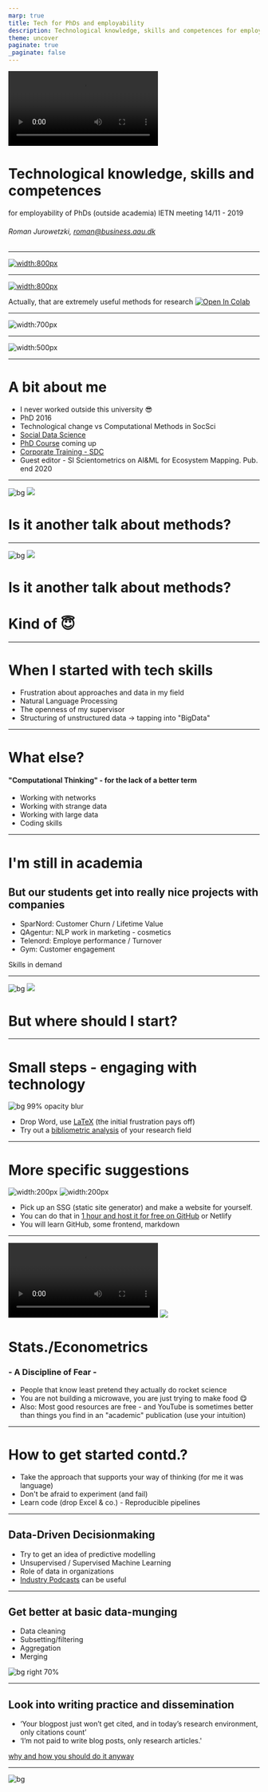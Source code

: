```yaml
---
marp: true
title: Tech for PhDs and employability
description: Technological knowledge, skills and competences for employability of PhDs 
theme: uncover
paginate: true
_paginate: false
---
```

![bg](./assets/vid_girl.mp4)

# <!--fit--> Technological knowledge, skills and competences
for employability of PhDs 
(outside academia)
IETN meeting 14/11 - 2019 

###### Roman Jurowetzki, roman@business.aau.dk
---
[![width:800px](https://pbs.twimg.com/media/EJReKZgXUAASUPt?format=jpg&name=large)](http://faketrump.ai)


---

[![width:800px](https://pbs.twimg.com/media/EJReKZgXUAASUPt?format=jpg&name=large)](http://faketrump.ai)

Actually, that are extremely useful methods for research
[![Open In Colab](https://colab.research.google.com/assets/colab-badge.svg)](https://colab.research.google.com/github/SDS-AAU/M3-2019/blob/master/notebooks/Job_descrition_to_skills_multi_label_prediction_fun.ipynb#&offline=true&sandboxMode=true)

---

![width:700px](./assets/cluster.jpg)

---

![width:500px](./assets/pairplot.jpg)

---
# A bit about me
- I never worked outside this university :sunglasses:
- PhD 2016
- Technological change vs Computational Methods in SocSci
- [Social Data Science](https://sds.aau.dk)
- [PhD Course](https://caldiss-aau.github.io/sdsphd19/) coming up
- [Corporate Training - SDC](https://kina.um.dk/en/the-trade-council/innovation-center/iblog/newsdisplaypage/?newsID=2802FA46-4A4F-4D43-9601-1C12CB8EC3A7)
- Guest editor - SI Scientometrics on AI&ML for Ecosystem Mapping. Pub. end 2020
---
![bg](#123)
![](#fff)
# <!--fit--> Is it another talk about methods?
---
![bg](#123)
![](#fff)
# <!--fit--> Is it another talk about methods?
# <!--fit--> Kind of :innocent:

---
# When I started with tech skills

- Frustration about approaches and data in my field
- Natural Language Processing
- The openness of my supervisor
- Structuring of unstructured data $\rightarrow$ tapping into "BigData"

---
# What else? 
#### "Computational Thinking" - for the lack of a better term

- Working with networks
- Working with strange data
- Working with large data
- Coding skills

---
# I'm still in academia
## But our students get into really nice projects with companies

- SparNord: Customer Churn / Lifetime Value
- QAgentur: NLP work in marketing - cosmetics
- Telenord: Employe performance / Turnover
- Gym: Customer engagement

Skills in demand

---
![bg](#123)
![](#fff)
# <!--fit--> But where should I start?

---
# Small steps - engaging with technology

![bg 99% opacity blur](https://www.vosviewer.com/media/images/content/f8c91372ecf0176183cc1f2591ccd889_large.png)

- Drop Word, use [LaTeX](https://www.overleaf.com/) (the initial frustration pays off)
- Try out a [bibliometric analysis](https://www.vosviewer.com/) of your research field 

---

# More specific suggestions

![width:200px](https://d33wubrfki0l68.cloudfront.net/c38c7334cc3f23585738e40334284fddcaf03d5e/2e17c/images/hugo-logo-wide.svg)   ![width:200px](https://github.githubassets.com/images/modules/logos_page/GitHub-Logo.png)

- Pick up an SSG (static site generator) and make a website for yourself.
- You can do that in [1 hour and host it for free on GitHub](https://inside.getambassador.com/creating-and-deploying-your-first-hugo-site-to-github-pages-1e1f496cf88d) or Netlify
- You will learn GitHub, some frontend, markdown

---
![bg](./assets/kitchen.mp4)
![](#fff)
# Stats./Econometrics 
### - A Discipline of Fear -
- People that know least pretend they actually do rocket science
- You are not building a microwave, you are just trying to make food :yum:
- Also: Most good resources are free - and YouTube is sometimes better than things you find in an "academic" publication (use your intuition)

---

# How to get started contd.?
- Take the approach that supports your way of thinking (for me it was language)
- Don't be afraid to experiment (and fail)
- Learn code (drop Excel & co.) - Reproducible pipelines

---

## Data-Driven Decisionmaking

- Try to get an idea of predictive modelling
- Unsupervised / Supervised Machine Learning
- Role of data in organizations
- [Industry Podcasts](https://twimlai.com/) can be useful

---

## Get better at basic data-munging
- Data cleaning
- Subsetting/filtering
- Aggregation
- Merging

![bg right 70%](https://plsadaptive.s3.amazonaws.com/eco/images/partners/ts3UvGtToTrNIBUrMxlTTTx5l2u58oRvGos3z4Nb.png)

---

## Look into writing practice and dissemination

- ‘Your blogpost just won’t get cited, and in today’s research environment, only citations count’
- ‘I’m not paid to write blog posts, only research articles.'

[why and how you should do it anyway](https://medium.com/advice-and-help-in-authoring-a-phd-or-non-fiction/how-to-write-a-blogpost-from-your-journal-article-6511a3837caa)


---

![bg](./assets/blog.png)


